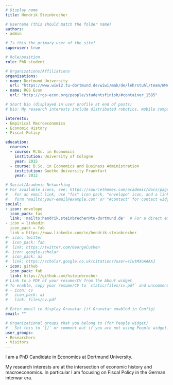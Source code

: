 ```yaml
---
# Display name
title: Hendrik Steinbrecher

# Username (this should match the folder name)
authors:
- admin

# Is this the primary user of the site?
superuser: true

# Role/position
role: PhD student

# Organizations/Affiliations
organizations:
- name: Dortmund University
  url: "https://www.wiwi2.tu-dortmund.de/wiwi/mak/de/lehrstuhl/team/WMA-DOC/MAK-HEST.html"
- name: RGS Econ
  url: "http://rgs-econ.org/people/studentsfinish/#container_1585"

# Short bio (displayed in user profile at end of posts)
# bio: My research interests include distributed robotics, mobile computing and programmable matter.

interests:
- Empirical Macroeconomics
- Economic History
- Fiscal Policy

education:
  courses:
  - course: M.Sc. in Economics
    institution: University of Cologne
    year: 2015
  - course: B.Sc. in Economics and Business Administration
    institution: Goethe University Frankfurt 
    year: 2012

# Social/Academic Networking
# For available icons, see: https://sourcethemes.com/academic/docs/page-builder/#icons
#   For an email link, use "fas" icon pack, "envelope" icon, and a link in the
#   form "mailto:your-email@example.com" or "#contact" for contact widget.
social:
- icon: envelope
  icon_pack: fas
  link: 'mailto:hendrik.steinbrecher@tu-dortmund.de'  # For a direct email link, use "mailto:test@example.org".
- icon = linkedin
  icon_pack = fab
  link = https://www.linkedin.com/in/hendrik-steinbrecher
#- icon: twitter
#  icon_pack: fab
#  link: https://twitter.com/GeorgeCushen
#- icon: google-scholar
#  icon_pack: ai
#  link: https://scholar.google.co.uk/citations?user=sIwtMXoAAAAJ
- icon: github
  icon_pack: fab
  link: https://github.com/hsteinbrecher
# Link to a PDF of your resume/CV from the About widget.
# To enable, copy your resume/CV to `static/files/cv.pdf` and uncomment the lines below.
# - icon: cv
#   icon_pack: ai
#   link: files/cv.pdf

# Enter email to display Gravatar (if Gravatar enabled in Config)
email: ""

# Organizational groups that you belong to (for People widget)
#   Set this to `[]` or comment out if you are not using People widget.
user_groups:
- Researchers
- Visitors
---
```


I am a PhD Candidate in Economics at Dortmund University.

My research interests are at the intersection of economic history and macroeconomics. In particular I am focusing on Fiscal Policy in the German interwar era.
